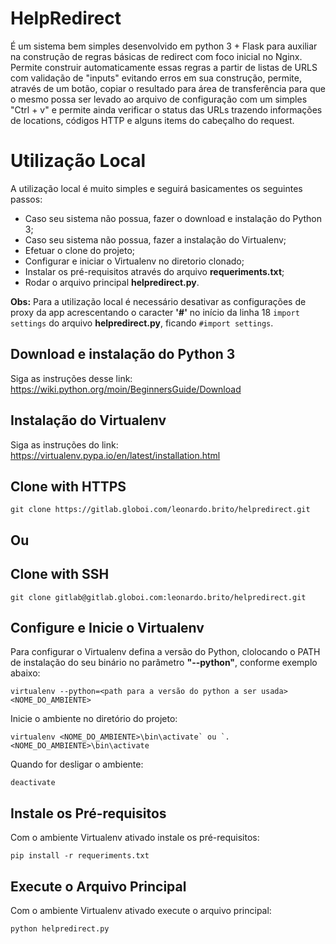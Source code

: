 # HelpRedirect
É um sistema bem simples desenvolvido em python 3 + Flask para auxiliar na construção de regras básicas de redirect com foco inicial no Nginx. Permite construir automaticamente essas regras a partir de listas de URLS com validação de "inputs" evitando erros em sua construção, permite, através de um botão, copiar o resultado para área de transferência para que o mesmo possa ser levado ao arquivo de configuração com um simples "Ctrl + v" e permite ainda verificar o status das URLs trazendo informações de locations, códigos HTTP e alguns items do cabeçalho do request.

# Utilização Local
A utilização local é muito simples e seguirá basicamentes os seguintes passos:
* Caso seu sistema não possua, fazer o download e instalação do Python 3;
* Caso seu sistema não possua, fazer a instalação do Virtualenv;
* Efetuar o clone do projeto;
* Configurar e iniciar o Virtualenv no diretorio clonado;
* Instalar os pré-requisitos através do arquivo __requeriments.txt__;
* Rodar o arquivo principal __helpredirect.py__.

__Obs:__ Para a utilização local é necessário desativar as configurações de proxy da app acrescentando o caracter __'#'__ no início da linha 18 `import settings` do arquivo __helpredirect.py__, ficando `#import settings`.


## Download e instalação do Python 3
Siga as instruções desse link: https://wiki.python.org/moin/BeginnersGuide/Download

## Instalação do Virtualenv
Siga as instruções do link: https://virtualenv.pypa.io/en/latest/installation.html

## Clone with HTTPS
```
git clone https://gitlab.globoi.com/leonardo.brito/helpredirect.git
```

## Ou

## Clone with SSH
```
git clone gitlab@gitlab.globoi.com:leonardo.brito/helpredirect.git
```

## Configure e Inicie o Virtualenv
Para configurar o Virtualenv defina a versão do Python, clolocando o PATH de instalação do seu binário no parâmetro __"--python"__, conforme exemplo abaixo:
```
virtualenv --python=<path para a versão do python a ser usada> <NOME_DO_AMBIENTE>
```

Inicie o ambiente no diretório do projeto:
```
virtualenv <NOME_DO_AMBIENTE>\bin\activate` ou `. <NOME_DO_AMBIENTE>\bin\activate
```

Quando for desligar o ambiente:
```
deactivate
```

## Instale os Pré-requisitos
Com o ambiente Virtualenv ativado instale os pré-requisitos:
```
pip install -r requeriments.txt
```

## Execute o Arquivo Principal
Com o ambiente Virtualenv ativado execute o arquivo principal:
```
python helpredirect.py
```
